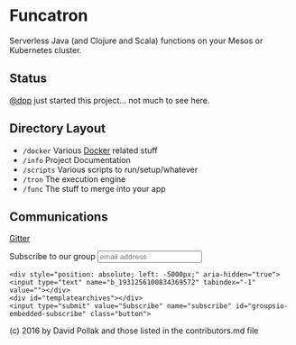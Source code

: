 # Funcatron

Serverless Java (and Clojure and Scala) functions
on your Mesos or Kubernetes cluster.

## Status

[@dpp](https://github.com/dpp) just started this project... not
much to see here.

## Directory Layout

* `/docker` Various [Docker](https://docker.com) related stuff
* `/info` Project Documentation
* `/scripts` Various scripts to run/setup/whatever
* `/tron` The execution engine
* `/func` The stuff to merge into your app

## Communications

[Gitter](https://gitter.im/funcatron)

<div class="classictemplate template" style="display: block;">

<div id="groupsio_embed_signup">
<form action="https://groups.io/g/funcatron/signup?u=1931256100834369572" method="post" id="groupsio-embedded-subscribe-form" name="groupsio-embedded-subscribe-form" target="_blank">
    <div id="groupsio_embed_signup_scroll">
      <label for="email" id="templateformtitle">Subscribe to our group</label>
      <input type="email" value="" name="email" class="email" id="email" placeholder="email address" required="">
    
    <div style="position: absolute; left: -5000px;" aria-hidden="true"><input type="text" name="b_1931256100834369572" tabindex="-1" value=""></div>
    <div id="templatearchives"></div>
    <input type="submit" value="Subscribe" name="subscribe" id="groupsio-embedded-subscribe" class="button">
  </div>
</form>
</div>
</div>



(c) 2016 by David Pollak and those listed in the contributors.md file
